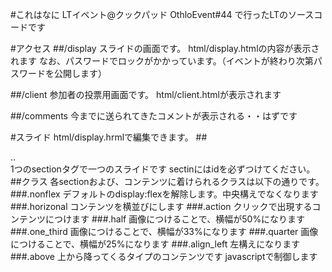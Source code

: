 #これはなに
LTイベント@クックパッド OthloEvent#44 で行ったLTのソースコードです

#アクセス
##/display
スライドの画面です。
html/display.htmlの内容が表示されます
なお、パスワードでロックがかかっています。（イベントが終わり次第パスワードを公開します）

##/client
参加者の投票用画面です。
html/client.htmlが表示されます

##/comments
今までに送られてきたコメントが表示される・・はずです

#スライド
html/display.hrmlで編集できます。
##<section id="egg">..</section>
1つのsectionタグで一つのスライドです
sectinにはidを必ずつけてください。
##クラス
各sectionおよび、コンテンツに着けられるクラスは以下の通りです。
###.nonflex
デフォルトのdisplay:flexを解除します。中央構えでなくなります
###.horizonal
コンテンツを横並びにします
###.action
クリックで出現するコンテンツにつけます
###.half
画像につけることで、横幅が50%になります
###.one_third
画像につけることで、横幅が33%になります
###.quarter
画像につけることで、横幅が25%になります
###.align_left
左構えになります
###.above
上から降ってくるタイプのコンテンツです
javascriptで制御します
